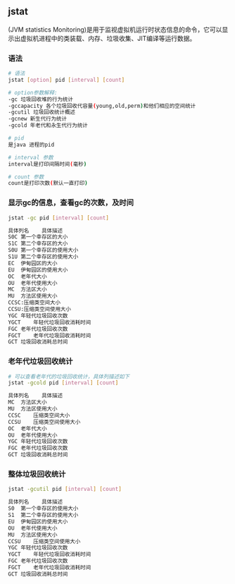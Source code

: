 ## jstat
(JVM statistics Monitoring)是用于监视虚拟机运行时状态信息的命令，它可以显示出虚拟机进程中的类装载、内存、垃圾收集、JIT编译等运行数据。
### 语法 
```bash
# 语法
jstat [option] pid [interval] [count]

# option参数解释:
-gc 垃圾回收堆的行为统计
-gccapacity 各个垃圾回收代容量(young,old,perm)和他们相应的空间统计 
-gcutil 垃圾回收统计概述
-gcnew 新生代行为统计
-gcold 年老代和永生代行为统计

# pid
是java 进程的pid

# interval 参数
interval是打印间隔时间(毫秒)

# count 参数
count是打印次数(默认一直打印)

```

### 显示gc的信息，查看gc的次数，及时间
```bash
jstat -gc pid [interval] [count]

具体列名	具体描述
S0C	第一个幸存区的大小
S1C	第二个幸存区的大小
S0U	第一个幸存区的使用大小
S1U	第二个幸存区的使用大小
EC	伊甸园区的大小
EU	伊甸园区的使用大小
OC	老年代大小
OU	老年代使用大小
MC	方法区大小
MU	方法区使用大小
CCSC:压缩类空间大小
CCSU:压缩类空间使用大小
YGC	年轻代垃圾回收次数
YGCT	年轻代垃圾回收消耗时间
FGC	老年代垃圾回收次数
FGCT	老年代垃圾回收消耗时间
GCT	垃圾回收消耗总时间
```

### 老年代垃圾回收统计
```bash
# 可以查看老年代的垃圾回收统计，具体列描述如下
jstat -gcold pid [interval] [count]

具体列名	具体描述
MC	方法区大小
MU	方法区使用大小
CCSC	压缩类空间大小
CCSU	压缩类空间使用大小
OC	老年代大小
OU	老年代使用大小
YGC	年轻代垃圾回收次数
FGC	老年代垃圾回收次数
GCT	垃圾回收消耗总时间
```

### 整体垃圾回收统计
```bash
jstat -gcutil pid [interval] [count]

具体列名	具体描述
S0	第一个幸存区的使用大小
S1	第二个幸存区的使用大小
EU	伊甸园区的使用大小
OU	老年代使用大小
MU	方法区使用大小
CCSU	压缩类空间使用大小
YGC	年轻代垃圾回收次数
YGCT	年轻代垃圾回收消耗时间
FGC	老年代垃圾回收次数
FGCT	老年代垃圾回收消耗时间
GCT	垃圾回收消耗总时间
```
